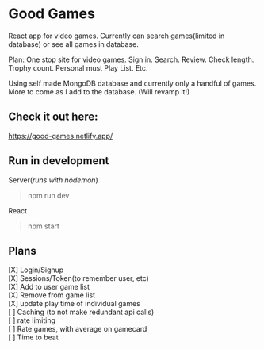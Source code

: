 # Good Games

React app for video games. Currently can search games(limited in database) or see all games in database.

Plan: One stop site for video games. Sign in. Search. Review. Check length. Trophy count. Personal must Play List. Etc.

Using self made MongoDB database and currently only a handful of games. More to come as I add to the database. (Will revamp it!)

## Check it out here:

https://good-games.netlify.app/

## Run in development

Server(_runs with nodemon_)

> npm run dev

React

> npm start

## Plans

[X] Login/Signup  
[X] Sessions/Token(to remember user, etc)  
[X] Add to user game list   
[X] Remove from game list  
[X] update play time of individual games   
[ ] Caching (to not make redundant api calls)  
[ ] rate limiting  
[ ] Rate games, with average on gamecard   
[ ] Time to beat   
